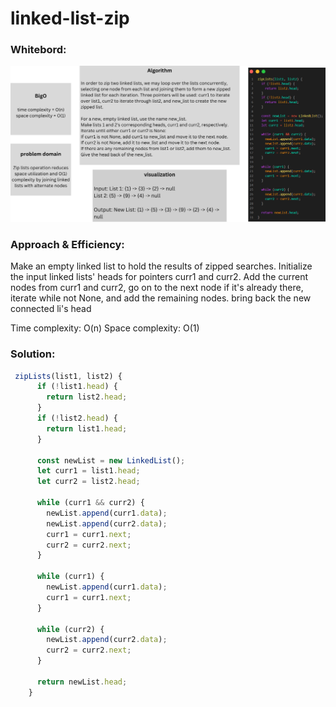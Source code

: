 # linked-list-zip

### Whitebord:

![WH](WH.png)

### Approach & Efficiency:
Make an empty linked list to hold the results of zipped searches. Initialize the input linked lists' heads for pointers curr1 and curr2. Add the current nodes from curr1 and curr2, go on to the next node if it's already there, iterate while not None, and add the remaining nodes. bring back the new connected li's head

Time complexity: O(n)
Space complexity: O(1)

### Solution:

```javascript
 zipLists(list1, list2) {
      if (!list1.head) {
        return list2.head;
      }
      if (!list2.head) {
        return list1.head;
      }
  
      const newList = new LinkedList();
      let curr1 = list1.head;
      let curr2 = list2.head;
  
      while (curr1 && curr2) {
        newList.append(curr1.data);
        newList.append(curr2.data);
        curr1 = curr1.next;
        curr2 = curr2.next;
      }
  
      while (curr1) {
        newList.append(curr1.data);
        curr1 = curr1.next;
      }
  
      while (curr2) {
        newList.append(curr2.data);
        curr2 = curr2.next;
      }
  
      return newList.head;
    }
    
```
